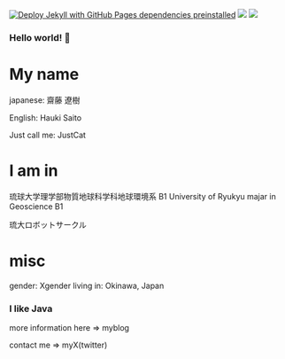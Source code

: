 [![Deploy Jekyll with GitHub Pages dependencies preinstalled](https://github.com/Yanagi3456/yanagi3456.github.io/actions/workflows/jekyll-gh-pages.yml/badge.svg)](https://github.com/Yanagi3456/yanagi3456.github.io/actions/workflows/jekyll-gh-pages.yml)
![](https://img.shields.io/badge/gender-X-blueviolet)
![](https://img.shields.io/badge/Language-Java-yellow)

### Hello world! 👋 

# My name
japanese: 齋藤 遼樹 

English: Hauki Saito

Just call me: JustCat



# I am in

琉球大学理学部物質地球科学科地球環境系 B1
University of Ryukyu majar in Geoscience B1

琉大ロボットサークル




# misc

gender: Xgender
living in: Okinawa, Japan



### I like Java

more information here => myblog

contact me => myX(twitter)